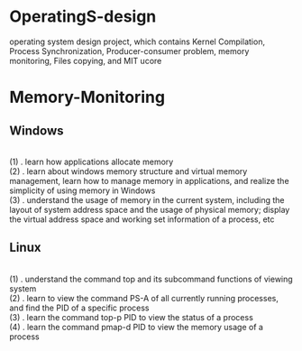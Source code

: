 # OperatingS-design
 operating system design project, which contains Kernel Compilation, Process Synchronization, Producer-consumer problem, memory monitoring, Files copying, and MIT ucore

# Memory-Monitoring
## Windows
<br>(1) . learn how applications allocate memory
<br>(2) . learn about windows memory structure and virtual memory management, learn how to manage memory in applications, and realize the simplicity of using memory in Windows 
<br>(3) . understand the usage of memory in the current system, including the layout of system address space and the usage of physical memory; display the virtual address space and working set information of a process, etc
## Linux
<br>(1) . understand the command top and its subcommand functions of viewing system
<br>(2) . learn to view the command PS-A of all currently running processes, and find the PID of a specific process
<br>(3) . learn the command top-p PID to view the status of a process
<br>(4) . learn the command pmap-d PID to view the memory usage of a process